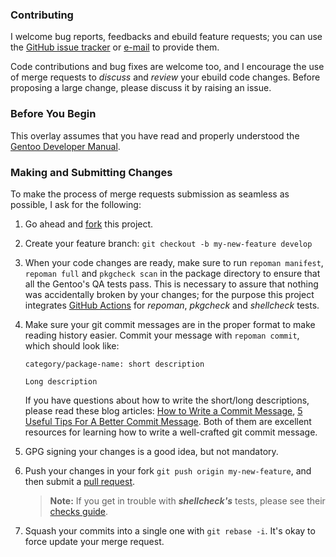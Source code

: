 ### Contributing

I welcome bug reports, feedbacks and ebuild feature requests; you can use the
[GitHub issue tracker](https://github.com/SpiderX/portage-overlay/issues/) or
[e-mail](repositories.xml#L9) to provide them.

Code contributions and bug fixes are welcome too, and I encourage the use of
merge requests to _discuss_ and _review_ your ebuild code changes. Before
proposing a large change, please discuss it by raising an issue.

### Before You Begin

This overlay assumes that you have read and properly understood the
[Gentoo Developer Manual](https://devmanual.gentoo.org).

### Making and Submitting Changes

To make the process of merge requests submission as seamless as possible, I ask
for the following:

1.  Go ahead and [fork](https://help.github.com/articles/fork-a-repo) this project.

2.  Create your feature branch:
    `git checkout -b my-new-feature develop`

3.  When your code changes are ready, make sure to run
    `repoman manifest`, `repoman full` and `pkgcheck scan`
    in the package directory to ensure that all the Gentoo's QA tests pass.
    This is necessary to assure that nothing was accidentally broken by your changes;
    for the purpose this project integrates [GitHub Actions](.github/workflows)
    for _repoman_, _pkgcheck_ and _shellcheck_ tests.

4.  Make sure your git commit messages are in the proper format to make reading
    history easier. Commit your message with `repoman commit`, which should look
    like:

    ```console
    category/package-name: short description

    Long description
    ```

    If you have questions about how to write the short/long descriptions,
    please read these blog articles:
    [How to Write a Commit Message](https://chris.beams.io/posts/git-commit/),
    [5 Useful Tips For A Better Commit Message](https://robots.thoughtbot.com/5-useful-tips-for-a-better-commit-message).
    Both of them are excellent resources for learning how to write a well-crafted
    git commit message.

5.  GPG signing your changes is a good idea, but not mandatory.

6.  Push your changes in your fork `git push origin my-new-feature`, and then
    submit a [pull request](https://help.github.com/articles/creating-a-pull-request).

    > **Note:**  If you get in trouble with _**shellcheck's**_ tests, please see
    > their [checks guide](https://github.com/koalaman/shellcheck/wiki/Checks).

7.  Squash your commits into a single one with `git rebase -i`. It's okay to
    force update your merge request.
